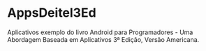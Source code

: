 # AppsDeitel3Ed
Aplicativos exemplo do livro Android para Programadores - Uma Abordagem Baseada em Aplicativos 3ª Edição, Versão Americana.
